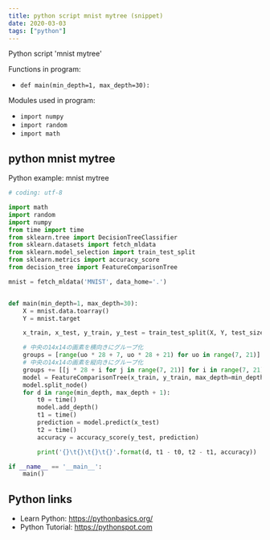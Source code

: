 ```yaml
---
title: python script mnist mytree (snippet)
date: 2020-03-03
tags: ["python"]
---
```

Python script 'mnist mytree'

Functions in program: 
* `def main(min_depth=1, max_depth=30):`

Modules used in program: 
* `import numpy`
* `import random`
* `import math`

## python mnist mytree

Python example: mnist mytree

```python
# coding: utf-8

import math
import random
import numpy
from time import time
from sklearn.tree import DecisionTreeClassifier
from sklearn.datasets import fetch_mldata
from sklearn.model_selection import train_test_split
from sklearn.metrics import accuracy_score
from decision_tree import FeatureComparisonTree

mnist = fetch_mldata('MNIST', data_home='.')


def main(min_depth=1, max_depth=30):
    X = mnist.data.toarray()
    Y = mnist.target

    x_train, x_test, y_train, y_test = train_test_split(X, Y, test_size=0.1)

    # 中央の14x14の画素を横向きにグループ化
    groups = [range(uo * 28 + 7, uo * 28 + 21) for uo in range(7, 21)]
    # 中央の14x14の画素を縦向きにグループ化
    groups += [[j * 28 + i for j in range(7, 21)] for i in range(7, 21)]
    model = FeatureComparisonTree(x_train, y_train, max_depth=min_depth-1, groups=groups)
    model.split_node()
    for d in range(min_depth, max_depth + 1):
        t0 = time()
        model.add_depth()
        t1 = time()
        prediction = model.predict(x_test)
        t2 = time()
        accuracy = accuracy_score(y_test, prediction)

        print('{}\t{}\t{}\t{}'.format(d, t1 - t0, t2 - t1, accuracy))

if __name__ == '__main__':
    main()

```

## Python links

- Learn Python: https://pythonbasics.org/
- Python Tutorial: https://pythonspot.com
